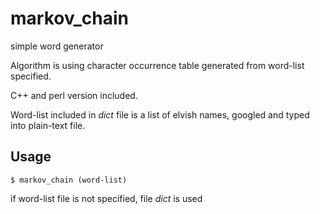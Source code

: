 markov_chain
============
simple word generator 

Algorithm is using character occurrence table generated from word-list specified.

C++ and perl version included.

Word-list included in _dict_ file is a list of elvish names, googled and typed into plain-text file.

Usage
-----
```
$ markov_chain (word-list)
```
if word-list file is not specified, file _dict_ is used
